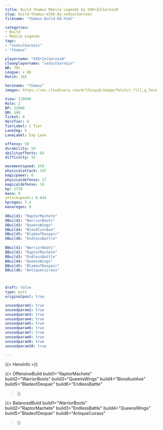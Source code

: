 ```yaml
---
title: Build thamuz Mobile Legends by XXD•ZulkarnaiN
slug: build-thamuz-mlbb-by-xxdzulkarnain
filename: "thamuz-build-68.html"

categories: 
- Build 
- Mobile Legends
tags: 
- "xxdzulkarnain"
- "thamuz"

playername: "XXD•ZulkarnaiN"
cleanplayername: "xxdzulkarnain"
WR: 70%
League: x 88
Match: 165 

heroname: "thamuz"
images: https://res.cloudinary.com/drlhixyyd/image/fetch/c_fill,g_face,f_auto/https://cdn2-build.mobagenie.my.id/p/images/banner/full/thamuz.jpg

View: 110600 
Role: 2 
BP: 32000
DM: 599 
Ticket: 0 
HeroTier: 6 
TierLabel: C Tier 
LaneImg: 5
LaneLabel: Exp Lane

offense: 50 
durability: 59 
abilityeffects: 68 
difficulty: 56 

movementspeed: 250
physicalattack: 107
magicpower: 0
physicaldefense: 17
magicaldefense: 10
hp: 2758
mana: 0
attackspeed:: 0.844
hpregen: 7.4
manaregen: 0
 
OBuild1: "RaptorMachete"  
OBuild2: "WarriorBoots" 
OBuild3: "QueensWings" 
OBuild4: "BloodlustAxe" 
OBuild5: "BladeofDespair" 
OBuild6: "EndlessBattle" 
 
BBuild1: "WarriorBoots"  
BBuild2: "RaptorMachete" 
BBuild3: "EndlessBattle" 
BBuild4: "QueensWings" 
BBuild5: "BladeofDespair" 
BBuild6: "AntiqueCuirass"



draft: false
type: post
originalpost: true

unusedparam1: true
unusedparam2: true
unusedparam3: true
unusedparam4: true
unusedparam5: true
unusedparam6: true
unusedparam7: true
unusedparam8: true
unusedparam9: true
unusedparam10: true

---
```


{{< HeroInfo >}} 

{{< OffensiveBuild 
build1="RaptorMachete"  
build2="WarriorBoots" 
build3="QueensWings" 
build4="BloodlustAxe" 
build5="BladeofDespair" 
build6="EndlessBattle" 
 >}} 

{{< BalancedBuild 
build1="WarriorBoots"  
build2="RaptorMachete" 
build3="EndlessBattle" 
build4="QueensWings" 
build5="BladeofDespair" 
build6="AntiqueCuirass" 
 >}}

